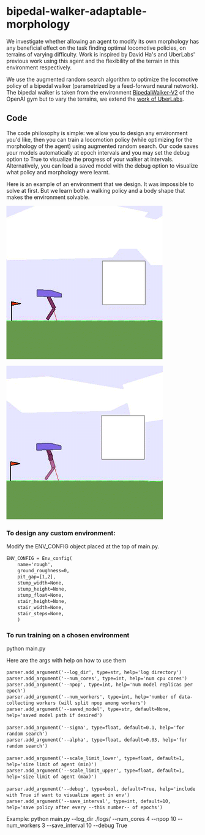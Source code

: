 # bipedal-walker-adaptable-morphology

We investigate whether allowing an agent to modify its own morphology has any beneficial effect on the task finding optimal locomotive policies, on terrains of varying difficulty. Work is inspired by David Ha's and UberLabs' previous work using this agent and the flexibility of the terrain in this environment respectively.

We use the augmented random search algorithm to optimize the locomotive policy of a bipedal walker (parametrized by a feed-forward neural network). The bipedal walker is taken from the environment [BipedalWalker-V2](https://gym.openai.com/envs/BipedalWalker-v2) of the OpenAI gym but to vary the terrains, we extend the [work of UberLabs](https://eng.uber.com/poet-open-ended-deep-learning/).

## Code
The code philosophy is simple: we allow you to design any environment you'd like, then you can train a locomotion policy (while optimizing for the morphology of the agent) using augmented random search. Our code saves your models automatically at epoch intervals and you may set the debug option to True to visualize the progress of your walker at intervals. Alternatively, you can load a saved model with the debug option to visualize what policy and morphology were learnt. 

Here is an example of an environment that we design. It was impossible to solve at first. But we learn both a walking policy and a body shape that makes the environment solvable.

![Cool morph adaptation](https://github.com/jaks19/bipedal-walker-adaptable-morphology/blob/master/gifs/gif_fail.gif)

![Cool morph adaptation](https://github.com/jaks19/bipedal-walker-adaptable-morphology/blob/master/gifs/gif_pass.gif)

### To design any custom environment:
Modify the ENV_CONFIG object placed at the top of main.py.

```
ENV_CONFIG = Env_config(
    name='rough',
    ground_roughness=0,
    pit_gap=[1,2],
    stump_width=None,
    stump_height=None,
    stump_float=None,
    stair_height=None,
    stair_width=None,
    stair_steps=None,
    )
```

### To run training on a chosen environment
python main.py

Here are the args with help on how to use them
```
parser.add_argument('--log_dir', type=str, help='log directory')
parser.add_argument('--num_cores', type=int, help='num cpu cores')
parser.add_argument('--npop', type=int, help='num model replicas per epoch')
parser.add_argument('--num_workers', type=int, help='number of data-collecting workers (will split npop among workers')
parser.add_argument('--saved_model', type=str, default=None, help='saved model path if desired')

parser.add_argument('--sigma', type=float, default=0.1, help='for random search')
parser.add_argument('--alpha', type=float, default=0.03, help='for random search')

parser.add_argument('--scale_limit_lower', type=float, default=1, help='size limit of agent (min)')
parser.add_argument('--scale_limit_upper', type=float, default=1, help='size limit of agent (max)')

parser.add_argument('--debug', type=bool, default=True, help='include with True if want to visualize agent in env')
parser.add_argument('--save_interval', type=int, default=10,  help='save policy after every --this number-- of epochs')
```

Example:
python main.py --log_dir ./logs/ --num_cores 4 --npop 10 --num_workers 3 --save_interval 10 --debug True
